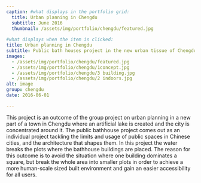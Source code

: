 ```yaml
---
caption: #what displays in the portfolio grid:
  title: Urban planning in Chengdu
  subtitle: June 2016
  thumbnail: /assets/img/portfolio/chengdu/featured.jpg
  
#what displays when the item is clicked:
title: Urban planning in Chengdu
subtitle: Public bath houses project in the new urban tissue of Chengdu
images: 
  - /assets/img/portfolio/chengdu/featured.jpg
  - /assets/img/portfolio/chengdu/1concept.jpg
  - /assets/img/portfolio/chengdu/3 building.jpg
  - /assets/img/portfolio/chengdu/2 indoors.jpg
alt: image 
group: chengdu
date: 2016-06-01

---
```

This project is an outcome of the group project on urban planning in a new part of a town in Chengdu where an artificial lake is created and the city is concentrated around it. The public bathhouse project comes out as an individual project tackling the limits and usage of public spaces in Chinese cities, and the architecture that shapes them. In this project the water breaks the plots where the bathhouse buildings are placed. The reason for this outcome is to avoid the situation where one building dominates a square, but break the whole area into smaller plots in order to achieve a more human-scale sized built environment and gain an easier accessibility for all users. 
